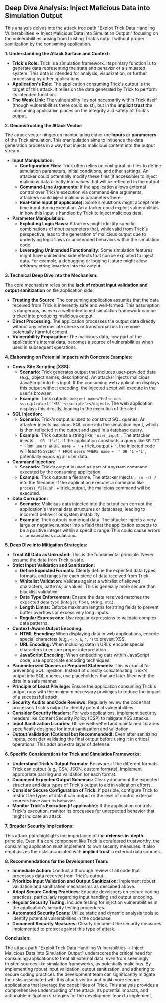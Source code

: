## Deep Dive Analysis: Inject Malicious Data into Simulation Output

This analysis delves into the attack tree path "Exploit Trick Data Handling Vulnerabilities -> Inject Malicious Data into Simulation Output," focusing on the vulnerabilities arising from trusting Trick's output without proper sanitization by the consuming application.

**1. Understanding the Attack Surface and Context:**

* **Trick's Role:** Trick is a simulation framework. Its primary function is to generate data representing the state and behavior of a simulated system. This data is intended for analysis, visualization, or further processing by other applications.
* **Application's Role:** The application consuming Trick's output is the target of this attack. It relies on the data generated by Trick to perform its intended functions.
* **The Weak Link:** The vulnerability lies not necessarily within Trick itself (though vulnerabilities there could exist), but in the **implicit trust** the consuming application places on the integrity and safety of Trick's output.

**2. Deconstructing the Attack Vector:**

The attack vector hinges on manipulating either the **inputs** or **parameters** of the Trick simulation. This manipulation aims to influence the data generation process in a way that injects malicious content into the output stream.

* **Input Manipulation:**
    * **Configuration Files:** Trick often relies on configuration files to define simulation parameters, initial conditions, and other settings. An attacker could potentially modify these files (if accessible) to inject malicious data directly into values that will be reflected in the output.
    * **Command-Line Arguments:**  If the application allows external control over Trick's execution via command-line arguments, attackers could inject malicious parameters there.
    * **Real-time Input (if applicable):** Some simulations might accept real-time input during execution. An attacker could exploit vulnerabilities in how this input is handled by Trick to inject malicious data.
* **Parameter Manipulation:**
    * **Exploiting Logic Flaws:**  Attackers might identify specific combinations of input parameters that, while valid from Trick's perspective, lead to the generation of malicious output due to underlying logic flaws or unintended behaviors within the simulation code.
    * **Leveraging Unintended Functionality:**  Some simulation features might have unintended side effects that can be exploited to inject data. For example, a debugging or logging feature might allow arbitrary string insertion into the output.

**3. Technical Deep Dive into the Mechanism:**

The core mechanism relies on the **lack of robust input validation and output sanitization** on the application side.

* **Trusting the Source:** The consuming application assumes that the data received from Trick is inherently safe and well-formed. This assumption is dangerous, as even a well-intentioned simulation framework can be tricked into producing malicious output.
* **Direct Processing:** The application processes the output data directly without any intermediate checks or transformations to remove potentially harmful content.
* **Vulnerability Propagation:** The malicious data, now part of the application's internal data, becomes a source of vulnerabilities when used in subsequent operations.

**4. Elaborating on Potential Impacts with Concrete Examples:**

* **Cross-Site Scripting (XSS):**
    * **Scenario:** Trick generates output that includes user-provided data (e.g., object names, descriptions). An attacker injects malicious JavaScript into this input. If the consuming web application displays this output without encoding, the injected script will execute in the user's browser.
    * **Example:** Trick outputs: `<object name="Malicious <script>alert('XSS')</script>"></object>`. The web application displays this directly, leading to the execution of the alert.
* **SQL Injection:**
    * **Scenario:** Trick's output is used to construct SQL queries. An attacker injects malicious SQL code into the simulation input, which is then reflected in the output and used in a database query.
    * **Example:** Trick outputs a string like: `'user_input'`. The attacker injects: `' OR '1'='1`. If the application constructs a query like `SELECT * FROM users WHERE name = '` + trick_output + `'`, the injected code will lead to `SELECT * FROM users WHERE name = '' OR '1'='1'`, potentially exposing all user data.
* **Command Injection:**
    * **Scenario:** Trick's output is used as part of a system command executed by the consuming application.
    * **Example:** Trick outputs a filename. The attacker injects `; rm -rf /` into the filename. If the application executes a command like `process_file.sh ` + trick_output, the malicious command will be executed.
* **Data Corruption:**
    * **Scenario:** Malicious data injected into the output can corrupt the application's internal data structures or databases, leading to incorrect behavior or system instability.
    * **Example:** Trick outputs numerical data. The attacker injects a very large or negative number into a field that the application expects to be a positive integer within a specific range. This could cause errors or unexpected calculations.

**5. Deep Dive into Mitigation Strategies:**

* **Treat All Data as Untrusted:** This is the fundamental principle. Never assume the data from Trick is safe.
* **Strict Input Validation and Sanitization:**
    * **Define Expected Formats:** Clearly define the expected data types, formats, and ranges for each piece of data received from Trick.
    * **Whitelist Validation:** Validate against a whitelist of allowed characters, patterns, or values. This is generally more secure than blacklist validation.
    * **Data Type Enforcement:** Ensure the data received matches the expected data type (integer, float, string, etc.).
    * **Length Limits:** Enforce maximum lengths for string fields to prevent buffer overflows or excessively long inputs.
    * **Regular Expressions:** Use regular expressions to validate complex data patterns.
* **Context-Aware Output Encoding:**
    * **HTML Encoding:** When displaying data in web applications, encode special characters (e.g., `<`, `>`, `&`, `"`, `'`) to prevent XSS.
    * **URL Encoding:** When including data in URLs, encode special characters to ensure proper interpretation.
    * **JavaScript Encoding:** When embedding data within JavaScript code, use appropriate encoding techniques.
* **Parameterized Queries or Prepared Statements:** This is crucial for preventing SQL injection. Instead of directly concatenating Trick's output into SQL queries, use placeholders that are later filled with the data in a safe manner.
* **Principle of Least Privilege:** Ensure the application consuming Trick's output runs with the minimum necessary privileges to reduce the impact of a successful attack.
* **Security Audits and Code Reviews:** Regularly review the code that processes Trick's output to identify potential vulnerabilities.
* **Consider Security Headers:** For web applications, implement security headers like Content Security Policy (CSP) to mitigate XSS attacks.
* **Input Sanitization Libraries:** Utilize well-vetted and maintained libraries specifically designed for input sanitization and validation.
* **Output Validation (Optional but Recommended):** Even after sanitizing inputs, consider validating the final output before using it in critical operations. This adds an extra layer of defense.

**6. Specific Considerations for Trick and Simulation Frameworks:**

* **Understand Trick's Output Formats:**  Be aware of the different formats Trick can output (e.g., CSV, JSON, custom formats). Implement appropriate parsing and validation for each format.
* **Document Expected Output Schemas:** Clearly document the expected structure and data types of Trick's output to aid in validation efforts.
* **Consider Secure Configuration of Trick:** If possible, configure Trick to restrict the types of data it can output or the level of control external sources have over its behavior.
* **Monitor Trick's Execution (if applicable):** If the application controls Trick's execution, monitor its processes for unexpected behavior that might indicate an attack.

**7. Broader Security Implications:**

This attack path highlights the importance of the **defense-in-depth** principle. Even if a core component like Trick is considered trustworthy, the consuming application must implement its own security measures. It also emphasizes the risks associated with **implicit trust** in external data sources.

**8. Recommendations for the Development Team:**

* **Immediate Action:** Conduct a thorough review of all code that processes data received from Trick's output.
* **Prioritize Input Validation and Output Sanitization:** Implement robust validation and sanitization mechanisms as described above.
* **Adopt Secure Coding Practices:** Educate developers on secure coding practices, particularly regarding input handling and output encoding.
* **Regular Security Testing:** Include testing for injection vulnerabilities in the application's security testing procedures.
* **Automated Security Scans:** Utilize static and dynamic analysis tools to identify potential vulnerabilities in the codebase.
* **Document Security Measures:** Clearly document the security measures implemented to protect against this type of attack.

**Conclusion:**

The attack path "Exploit Trick Data Handling Vulnerabilities -> Inject Malicious Data into Simulation Output" underscores the critical need for consuming applications to treat all external data, even from seemingly trusted sources like simulation frameworks, as potentially malicious. By implementing robust input validation, output sanitization, and adhering to secure coding practices, the development team can significantly mitigate the risks associated with this attack vector and build more secure applications that leverage the capabilities of Trick. This analysis provides a comprehensive understanding of the attack, its potential impacts, and actionable mitigation strategies for the development team to implement.

